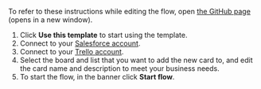 To refer to these instructions while editing the flow, open [the GitHub page](https://github.com/ot4i/app-connect-templates/blob/main/resources/markdown/Create%20a%20new%20Trello%20card%20for%20a%20new%20Salesforce%20lead_instructions.md) (opens in a new window).

1. Click **Use this template** to start using the template.
1. Connect to your [Salesforce account](https://ibm.biz/aassalesforce).  
1. Connect to your [Trello account](https://ibm.biz/aastrello).
1. Select the board and list that you want to add the new card to, and edit the card name and description to meet your business needs.
1. To start the flow, in the banner click **Start flow**.
